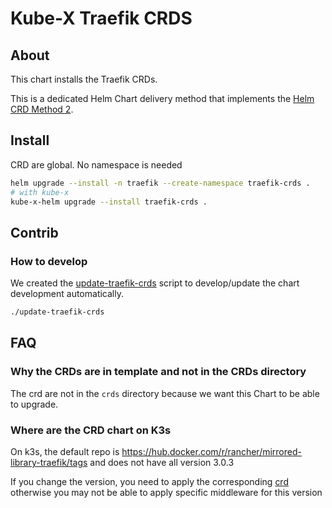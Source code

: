 # Kube-X Traefik CRDS


## About

This chart installs the Traefik CRDs.

This is a dedicated Helm Chart delivery method that 
implements the [Helm CRD Method 2](https://helm.sh/docs/chart_best_practices/custom_resource_definitions/#method-2-separate-charts).

## Install

CRD are global. No namespace is needed
```bash
helm upgrade --install -n traefik --create-namespace traefik-crds .
# with kube-x
kube-x-helm upgrade --install traefik-crds .
```

## Contrib

### How to develop

We created the [update-traefik-crds](update-traefik-crds) script
to develop/update the chart development automatically.

```bash
./update-traefik-crds
```

## FAQ

### Why the CRDs are in template and not in the CRDs directory

The crd are not in the `crds` directory
because we want this Chart to be able to upgrade.

### Where are the CRD chart on K3s

On k3s, the default repo is https://hub.docker.com/r/rancher/mirrored-library-traefik/tags
and does not have all version 3.0.3

If you change the version, you need to apply the corresponding [crd](https://doc.traefik.io/traefik/user-guides/crd-acme/#ingressroute-definition)
otherwise you may not be able to apply specific middleware for this version
